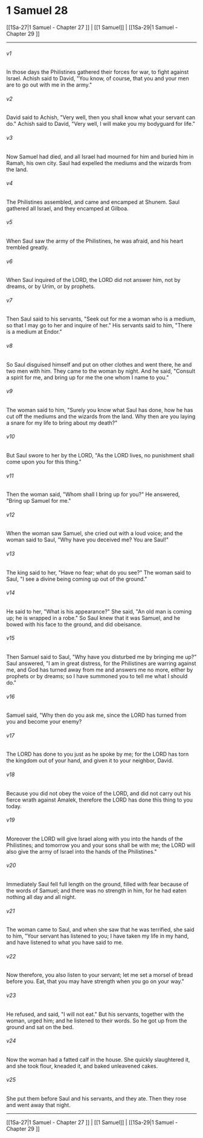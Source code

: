 # 1 Samuel 28

[[1Sa-27|1 Samuel - Chapter 27 ]] | [[1 Samuel]] | [[1Sa-29|1 Samuel - Chapter 29 ]]
***

###### v1
In those days the Philistines gathered their forces for war, to fight against Israel. Achish said to David, "You know, of course, that you and your men are to go out with me in the army."
###### v2
David said to Achish, "Very well, then you shall know what your servant can do." Achish said to David, "Very well, I will make you my bodyguard for life."
###### v3
Now Samuel had died, and all Israel had mourned for him and buried him in Ramah, his own city. Saul had expelled the mediums and the wizards from the land.
###### v4
The Philistines assembled, and came and encamped at Shunem. Saul gathered all Israel, and they encamped at Gilboa.
###### v5
When Saul saw the army of the Philistines, he was afraid, and his heart trembled greatly.
###### v6
When Saul inquired of the LORD, the LORD did not answer him, not by dreams, or by Urim, or by prophets.
###### v7
Then Saul said to his servants, "Seek out for me a woman who is a medium, so that I may go to her and inquire of her." His servants said to him, "There is a medium at Endor."
###### v8
So Saul disguised himself and put on other clothes and went there, he and two men with him. They came to the woman by night. And he said, "Consult a spirit for me, and bring up for me the one whom I name to you."
###### v9
The woman said to him, "Surely you know what Saul has done, how he has cut off the mediums and the wizards from the land. Why then are you laying a snare for my life to bring about my death?"
###### v10
But Saul swore to her by the LORD, "As the LORD lives, no punishment shall come upon you for this thing."
###### v11
Then the woman said, "Whom shall I bring up for you?" He answered, "Bring up Samuel for me."
###### v12
When the woman saw Samuel, she cried out with a loud voice; and the woman said to Saul, "Why have you deceived me? You are Saul!"
###### v13
The king said to her, "Have no fear; what do you see?" The woman said to Saul, "I see a divine being coming up out of the ground."
###### v14
He said to her, "What is his appearance?" She said, "An old man is coming up; he is wrapped in a robe." So Saul knew that it was Samuel, and he bowed with his face to the ground, and did obeisance.
###### v15
Then Samuel said to Saul, "Why have you disturbed me by bringing me up?" Saul answered, "I am in great distress, for the Philistines are warring against me, and God has turned away from me and answers me no more, either by prophets or by dreams; so I have summoned you to tell me what I should do."
###### v16
Samuel said, "Why then do you ask me, since the LORD has turned from you and become your enemy?
###### v17
The LORD has done to you just as he spoke by me; for the LORD has torn the kingdom out of your hand, and given it to your neighbor, David.
###### v18
Because you did not obey the voice of the LORD, and did not carry out his fierce wrath against Amalek, therefore the LORD has done this thing to you today.
###### v19
Moreover the LORD will give Israel along with you into the hands of the Philistines; and tomorrow you and your sons shall be with me; the LORD will also give the army of Israel into the hands of the Philistines."
###### v20
Immediately Saul fell full length on the ground, filled with fear because of the words of Samuel; and there was no strength in him, for he had eaten nothing all day and all night.
###### v21
The woman came to Saul, and when she saw that he was terrified, she said to him, "Your servant has listened to you; I have taken my life in my hand, and have listened to what you have said to me.
###### v22
Now therefore, you also listen to your servant; let me set a morsel of bread before you. Eat, that you may have strength when you go on your way."
###### v23
He refused, and said, "I will not eat." But his servants, together with the woman, urged him; and he listened to their words. So he got up from the ground and sat on the bed.
###### v24
Now the woman had a fatted calf in the house. She quickly slaughtered it, and she took flour, kneaded it, and baked unleavened cakes.
###### v25
She put them before Saul and his servants, and they ate. Then they rose and went away that night.

***

[[1Sa-27|1 Samuel - Chapter 27 ]] | [[1 Samuel]] | [[1Sa-29|1 Samuel - Chapter 29 ]]
